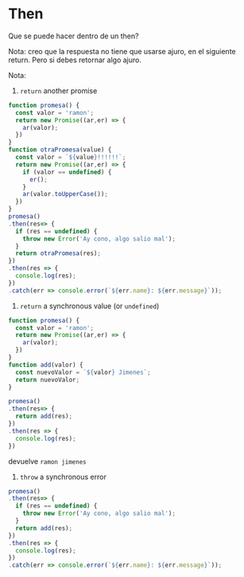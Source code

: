 # Then

Que se puede hacer dentro de un then?

Nota: creo que la respuesta no tiene que usarse ajuro, en el siguiente return. Pero si debes retornar algo ajuro.

Nota:

1. `return` another promise

```jsx
function promesa() {
  const valor = 'ramon';
  return new Promise((ar,er) => {
    ar(valor);
  })
}
function otraPromesa(value) {
  const valor = `${value}!!!!!!`;
  return new Promise((ar,er) => {
    if (valor == undefined) {
      er();
    }
    ar(valor.toUpperCase());
  })
}
promesa()
.then(res=> {
  if (res == undefined) {
    throw new Error('Ay cono, algo salio mal');
  }
  return otraPromesa(res);
})
.then(res => {
  console.log(res);
})
.catch(err => console.error(`${err.name}: ${err.message}`));
```

1. `return` a synchronous value (or `undefined`)

```jsx
function promesa() {
  const valor = 'ramon';
  return new Promise((ar,er) => {
    ar(valor);
  })
}
function add(valor) {
  const nuevoValor = `${valor} Jimenes`;
  return nuevoValor;
}

promesa()
.then(res=> {
  return add(res);
})
.then(res => {
  console.log(res);
})
```

devuelve `ramon jimenes`

1. `throw` a synchronous error

```jsx
promesa()
.then(res=> {
  if (res == undefined) {
    throw new Error('Ay cono, algo salio mal');
  }
  return add(res);
})
.then(res => {
  console.log(res);
})
.catch(err => console.error(`${err.name}: ${err.message}`));
```
